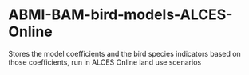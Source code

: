 # ABMI-BAM-bird-models-ALCES-Online
 Stores the model coefficients and the bird species indicators based on those coefficients, run in ALCES Online land use scenarios

